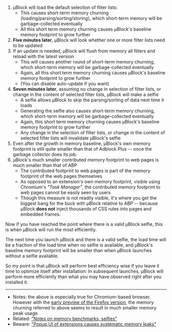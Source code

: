 1. µBlock will load the default selection of filter lists:
    - This causes short-term memory churning (loading/parsing/sorting/storing), which short-term memory will be garbage-collected eventually
    - All this short term memory churning causes µBlock's baseline memory footprint to grow further
1. **Five minutes later**, µBlock will look whether one or more filter lists need to be updated
1. If an update is needed, µBlock will flush from memory all filters and reload with the latest version
    - This will causes another round of short-term memory churning, which short-term memory will be garbage-collected eventually
    - Again, all this short term memory churning causes µBlock's baseline memory footprint to grow further
    - (You can disable auto-update if you want)
1. **Seven minutes later**, assuming no change in selection of filter lists, or change in the content of selected filter lists, µBlock will make a selfie
    - A selfie allows µBlock to skip the parsing/sorting of data next time it loads
    - Generating the selfie also causes short-term memory churning, which short-term memory will be garbage-collected eventually
    - Again, this short term memory churning causes µBlock's baseline memory footprint to grow further
    - Any change in the selection of filter lists, or change in the content of selected filter lists will invalidate µBlock's selfie
1. Even after the growth in memory baseline, µBlock's own memory footprint is still quite smaller than that of Adblock Plus -- once the garbage collector does its job.
1. µBlock's much smaller contributed memory footprint to web pages is much smaller than that of ABP
    - The contributed footprint to web pages is part of the memory footprint of the web pages themselves 
    - As opposed to an extension's own memory footprint, visible using Chromium's _"Task Manager"_, the contributed memory footprint to web pages cannot be easily seen by users
    - Though this measure is not readily visible, it's where you get the biggest bang for the buck with µBlock relative to ABP -- because µBlock **does not** inject thousands of CSS rules into pages and embedded frames.

Now if you have reached the point where there is a valid µBlock selfie, this is when µBlock will run the most efficiently.

The next time you launch µBlock and there is a valid selfie, the load time will be a fraction of the load time when no selfie is available, and µBlock's baseline memory footprint will be smaller than when µBlock launches without a selfie available.

So my point is that µBlock will perform best efficiency wise if you leave it time to optimize itself after installation: In subsequent launches, µBlock will perform more efficiently than what you may have observed right after you installed it.

***

- Notes: the above is especially true for Chromium-based browser. However with the [early preview of the Firefox version](https://github.com/gorhill/uBlock/issues/27#issuecomment-67308172), the memory churning referred to above seems to result in much smaller memory peak usage.
- Related: ["Notes on memory benchmarks, selfies"](https://github.com/gorhill/uBlock/wiki/Notes-on-memory-benchmarks,-selfies)
- Beware: ["Popup UI of extensions causes systematic memory leaks"](https://code.google.com/p/chromium/issues/detail?id=441500)
